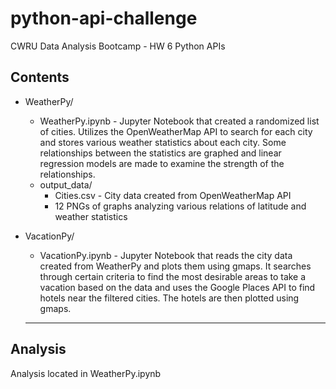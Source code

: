 # python-api-challenge
CWRU Data Analysis Bootcamp - HW 6 Python APIs

## Contents
* WeatherPy/
  * WeatherPy.ipynb - Jupyter Notebook that created a randomized list of cities. Utilizes the OpenWeatherMap API to search for each city and stores various weather statistics about each city. Some relationships between the statistics are graphed and linear regression models are made to examine the strength of the relationships.
  * output_data/
    * Cities.csv - City data created from OpenWeatherMap API
    * 12 PNGs of graphs analyzing various relations of latitude and weather statistics
* VacationPy/
  * VacationPy.ipynb - Jupyter Notebook that reads the city data created from WeatherPy and plots them using gmaps. It searches through certain criteria to find the most desirable areas to take a vacation based on the data and uses the Google Places API to find hotels near the filtered cities. The hotels are then plotted using gmaps.
  
  --------------------------------------------
 ## Analysis
 Analysis located in WeatherPy.ipynb
